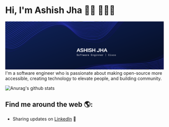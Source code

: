 # Hi, I'm Ashish Jha 👋🏾 👩🏾‍💻

<img src="https://raw.githubusercontent.com/lapalb/lapalb/master/header.png" alt="banner that says Monica Powell - software engineer, content creator and community organizer alongside a cartoon illustration of Monica">
I'm a software engineer who is passionate about making open-source more accessible, creating technology to elevate people, and building community.

![Anurag's github stats](https://github-readme-stats.vercel.app/api?username=lapalb)

## Find me around the web 🌎:

- Sharing updates on <a href="https://www.linkedin.com/in/ashish-jha-6bb7b3101">LinkedIn</a> 💼

<!--
**lapalb/lapalb** is a ✨ _special_ ✨ repository because its `README.md` (this file) appears on your GitHub profile.

Here are some ideas to get you started:

- 🔭 I’m currently working on ...
- 🌱 I’m currently learning ...
- 👯 I’m looking to collaborate on ...
- 🤔 I’m looking for help with ...
- 💬 Ask me about ...
- 📫 How to reach me: ...
- 😄 Pronouns: ...
- ⚡ Fun fact: ...
-->
